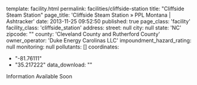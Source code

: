 template: facility.html
permalink: facilities/cliffside-station
title: "Cliffside Steam Station"
page_title: 'Cliffside Steam Station &raquo; PPL Montana | Ashtracker'
date: 2013-11-25 09:52:50
published: true
page_class: 'facility'
facility_class: 'cliffside_station'
address: 
  street: null
  city: null
  state: 'NC'
  zipcode: ""
  county: 'Cleveland County and Rutherford County'
owner_operator: 'Duke Energy Carolinas LLC'
impoundment_hazard_rating: null
monitoring: null
pollutants: []
coordinates: 
  - "-81.76111"
  - "35.217222"
data_download: ""

Information Available Soon